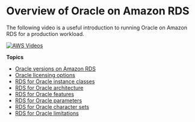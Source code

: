 # Overview of Oracle on Amazon RDS<a name="Oracle.Concepts.overview"></a>

The following video is a useful introduction to running Oracle on Amazon RDS for a production workload\.

[![AWS Videos](http://img.youtube.com/vi/vpSWZx4-M-M/0.jpg)](http://www.youtube.com/watch?v=vpSWZx4-M-M)

**Topics**
+ [Oracle versions on Amazon RDS](Oracle.Concepts.database-versions.md)
+ [Oracle licensing options](Oracle.Concepts.Licensing.md)
+ [RDS for Oracle instance classes](Oracle.Concepts.InstanceClasses.md)
+ [RDS for Oracle architecture](Oracle.Concepts.single-tenant.md)
+ [RDS for Oracle features](Oracle.Concepts.FeatureSupport.md)
+ [RDS for Oracle parameters](Oracle.Concepts.FeatureSupport.Parameters.md)
+ [RDS for Oracle character sets](Appendix.OracleCharacterSets.md)
+ [RDS for Oracle limitations](Oracle.Concepts.limitations.md)
